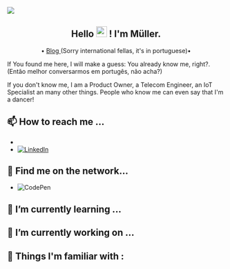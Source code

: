 
![](https://komarev.com/ghpvc/?username=mullerfs&color=green)
<!--
**mullerfs/mullerfs** is a ✨ _special_ ✨ repository because its `README.md` (this file) appears on your GitHub profile.

Here are some ideas to get you started:

- 🔭 I’m currently working on ...
- 🌱 I’m currently learning ...
- 👯 I’m looking to collaborate on ...
- 🤔 I’m looking for help with ...
- 💬 Ask me about ...
- 📫 How to reach me: ...
- 😄 Pronouns: ...
- ⚡ Fun fact: ...
-->



<h2 align="center">Hello <img src="https://media.giphy.com/media/hvRJCLFzcasrR4ia7z/giphy.gif" width="25px"> ! I'm Müller.</h2>
<p align="center">
   • <a href="https://mfs.eng.br/">Blog </a> (Sorry international fellas, it's in portuguese)•
</p>

If You found me here, I will make a guess: You already know me, right?. (Então melhor conversarmos em portugês, não acha?) 

If you don't know me, I am a Product Owner, a Telecom Engineer, an IoT Specialist an many other things. People who know me can even say that I'm a dancer!

## 📫 How to reach me ...
- <a href="https://www.linkedin.com/in/mullerfs/">
- <img alt="LinkedIn" src="https://img.shields.io/badge/Linkedin-mullerfs-blue.svg?style=for-the-badge&logo=linkedin&logoColor=white"/></a>

## 👀 Find me on the network...
- ![CodePen](https://codepen.io/mullerfs)

##  🌱 I’m currently learning ...

## 🔭 I’m currently working on ...

## 💪 Things I'm familiar with :

